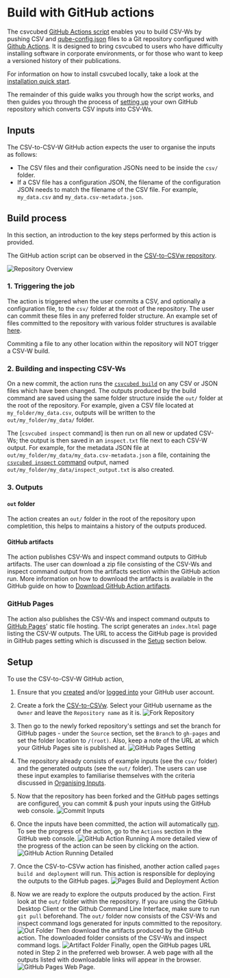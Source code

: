 # Build with GitHub actions

The csvcubed [GitHub Actions script](https://github.com/GSS-Cogs/csv-to-csvw/blob/main/.github/workflows/csv-to-csvw.yml) enables you to build CSV-Ws by pushing CSV and [qube-config.json](configuration/qube-config.md) files to a Git repository configured with [Github Actions](https://docs.github.com/en/actions). It is designed to bring csvcubed to users who have difficulty installing software in corporate environments, or for those who want to keep a versioned history of their publications.

For information on how to install csvcubed locally, take a look at the [installation quick start](../quick-start/installation.md).

The remainder of this guide walks you through how the script works, and then guides you through the process of [setting up](#setup) your own GitHub repository which converts CSV inputs into CSV-Ws.

## Inputs 

The CSV-to-CSV-W GitHub action expects the user to organise the inputs as follows:

* The CSV files and their configuration JSONs need to be inside the `csv/` folder.
* If a CSV file has a configuration JSON, the filename of the configuration JSON needs to match the filename of the CSV file. For example, `my_data.csv` and `my_data.csv-metadata.json`.

## Build process

In this section, an introduction to the key steps performed by this action is provided.

The GitHub action script can be observed in the [CSV-to-CSVw repository](https://github.com/GSS-Cogs/csv-to-csvw).

![Repository Overview](../images/guides/csv-to-csvw-github-action/repo_overview.png)

### 1. Triggering the job

The action is triggered when the user commits a CSV, and optionally a configuration file, to the `csv/` folder at the root of the repository. The user can commit these files in any preferred folder structure. An example set of files committed to the repository with various folder structures is available [here](https://github.com/GSS-Cogs/csv-to-csvw/tree/main/csv).

Commiting a file to any other location within the repository will NOT trigger a CSV-W build.

### 2. Building and inspecting CSV-Ws

On a new commit, the action runs the [`csvcubed build`](command-line/build-command.md) on any CSV or JSON files which have been changed. The outputs produced by the build command are saved using the same folder structure inside the `out/` folder at the root of the repository. For example, given a CSV file located at `my_folder/my_data.csv`, outputs will be written to the `out/my_folder/my_data/` folder.

The [`csvcubed inspect` command] is then run on all new or updated CSV-Ws; the output is then saved in an `inspect.txt` file next to each CSV-W output. For example, for the metadata JSON file at `out/my_folder/my_data/my_data.csv-metadata.json` a file, containing the [`csvcubed inspect` command](command-line/inspect-command.md) output, named `out/my_folder/my_data/inspect_output.txt` is also created. 

### 3. Outputs

#### `out` folder

The action creates an `out/` folder in the root of the repository upon completition, this helps to maintains a history of the outputs produced.

#### GitHub artifacts

The action publishes CSV-Ws and inspect command outputs to GitHub artifacts. The user can download a zip file consisting of the CSV-Ws and inspect command output from the artifacts section within the GitHub action run. More information on how to download the artifacts is available in the GitHub guide on how to [Download GitHub Action artifacts](https://docs.github.com/en/actions/managing-workflow-runs/downloading-workflow-artifacts).

### GitHub Pages

The action also publishes the CSV-Ws and inspect command outputs to [GitHub Pages](https://pages.github.com/)' static file hosting. The script generates an `index.html` page listing the CSV-W outputs. The URL to access the GitHub page is provided in GitHub pages setting which is discussed in the [Setup](#setup) section below.

## Setup

To use the CSV-to-CSV-W GitHub action,

1. Ensure that you [created](https://github.com/signup) and/or [logged into](https://github.com/login) your GitHub user account.

2. Create a fork the [CSV-to-CSVw](https://github.com/GSS-Cogs/csv-to-csvw). Select your GitHub username as the `Owner` and leave the `Repository name` as it is.
![Fork Repository](../images/guides/csv-to-csvw-github-action/fork_repository.png)

3. Then go to the newly forked repository's settings and set the branch for GitHub pages - under the `Source` section, set the `Branch` to `gh-pages` and set the folder location to `/(root)`. Also, keep a note of the URL at which your GitHub Pages site is published at.
![GitHub Pages Setting](../images/guides/csv-to-csvw-github-action/github_pages_setting.png)

4. The repository already consists of example inputs (see the `csv/` folder) and the generated outputs (see the `out/` folder). The users can use these input examples to familiarise themselves with the criteria discussed in [Organising Inputs](#organising-inputs).

5. Now that the repository has been forked and the GitHub pages settings are configured, you can commit & push your inputs using the GitHub web console.
![Commit Inputs](../images/guides/csv-to-csvw-github-action/commit_files.png)

6. Once the inputs have been committed, the action will automatically [run](#key-steps-performed-by-the-action). To see the progress of the action, go to the `Actions` section in the GitHub web console.
![GitHub Action Running](../images/guides/csv-to-csvw-github-action/action_running.png)
A more detailed view of the progress of the action can be seen by clicking on the action.
![GitHub Action Running Detailed](../images/guides/csv-to-csvw-github-action/action_running_detailed.png)

7. Once the CSV-to-CSVw action has finished, another action called `pages build and deployment` will run. This action is responsible for deploying the outputs to the GitHub pages.
![Pages Build and Deployment Action](../images/guides/csv-to-csvw-github-action/pages_build_action.png)

8. Now we are ready to explore the outputs produced by the action. First look at the `out/` folder within the repository. If you are using the GitHub Desktop Client or the Github Command Line Interface, make sure to run `git pull` beforehand. The `out/` folder now consists of the CSV-Ws and inspect command logs generated for inputs committed to the repository.
![Out Folder](../images/guides/csv-to-csvw-github-action/out_folder.png)
Then download the artifacts produced by the GitHub action. The downloaded folder consists of the CSV-Ws and inspect command logs.
![Artifact Folder](../images/guides/csv-to-csvw-github-action/Artifact_folder.png)
Finally, open the GitHub pages URL noted in Step 2 in the preferred web browser. A web page with all the outputs listed with downloadable links will appear in the browser.
![GitHub Pages Web Page](../images/guides/csv-to-csvw-github-action/github_pages_web_page.png).
